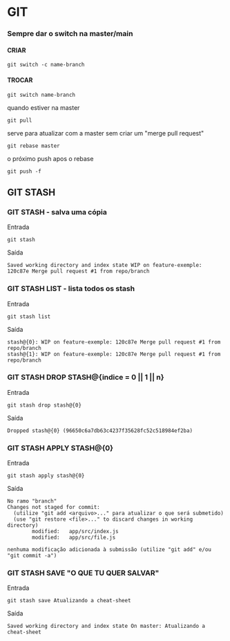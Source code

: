 # GIT

### Sempre dar o switch na master/main

#### CRIAR

```git
git switch -c name-branch
```

#### TROCAR

```git
git switch name-branch
```

quando estiver na master

```git
git pull
```
serve para atualizar com a master sem criar um "merge pull request"

```git
git rebase master
```

o próximo push apos o rebase
```git
git push -f
```

## GIT STASH

### GIT STASH - salva uma cópia

Entrada
```shell
git stash
```

Saída
```text
Saved working directory and index state WIP on feature-exemple: 120c87e Merge pull request #1 from repo/branch
```

### GIT STASH LIST - lista todos os stash

Entrada
```shell
git stash list
```

Saída
```shell
stash@{0}: WIP on feature-exemple: 120c87e Merge pull request #1 from repo/branch
stash@{1}: WIP on feature-exemple: 120c87e Merge pull request #1 from repo/branch
```

### GIT STASH DROP STASH@{indice = 0 || 1 || n}

Entrada
```shell
git stash drop stash@{0}
```

Saída
```shell
Dropped stash@{0} (96650c6a7db63c4237f35628fc52c518984ef2ba)
```

### GIT STASH APPLY STASH@{0}

Entrada
```shell
git stash apply stash@{0}
```

Saída
```shell
No ramo "branch"
Changes not staged for commit:
  (utilize "git add <arquivo>..." para atualizar o que será submetido)
  (use "git restore <file>..." to discard changes in working directory)
        modified:   app/src/index.js
        modified:   app/src/file.js

nenhuma modificação adicionada à submissão (utilize "git add" e/ou "git commit -a")
```

### GIT STASH SAVE "O QUE TU QUER SALVAR"

Entrada
```shell
git stash save Atualizando a cheat-sheet
```

Saída
```shell
Saved working directory and index state On master: Atualizando a cheat-sheet
```